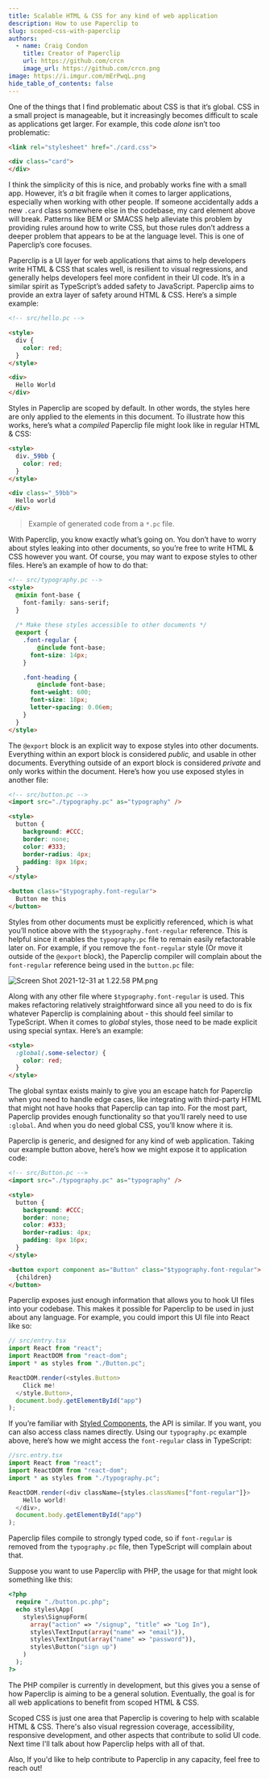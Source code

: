 ```yaml
---
title: Scalable HTML & CSS for any kind of web application
description: How to use Paperclip to 
slug: scoped-css-with-paperclip
authors:
  - name: Craig Condon
    title: Creator of Paperclip
    url: https://github.com/crcn
    image_url: https://github.com/crcn.png
image: https://i.imgur.com/mErPwqL.png
hide_table_of_contents: false
---
```

One of the things that I find problematic about CSS is that it’s global. CSS in a small project is manageable, but it increasingly becomes difficult to scale as applications get larger. <!--truncate-->For example, this code *alone* isn’t too problematic: 

```html
<link rel="stylesheet" href="./card.css">

<div class="card">
</div>
```

I think the simplicity of this is nice, and probably works fine with a small app. However, it’s *a* bit fragile when it comes to larger applications, especially when working with other people. If someone accidentally adds a new `.card` class somewhere else in the codebase, my card element above will break. Patterns like BEM or SMACSS help alleviate this problem by providing rules around how to write CSS, but those rules don’t address a deeper problem that appears to be at the language level. This is one of Paperclip’s core focuses.

Paperclip is a UI layer for web applications that aims to help developers write HTML & CSS that scales well, is resilient to visual regressions, and generally helps developers feel more confident in their UI code. It’s in a similar spirit as TypeScript’s added safety to JavaScript. Paperclip aims to provide an extra layer of safety around HTML & CSS. Here’s a simple example:

```html
<!-- src/hello.pc -->

<style>
  div {
    color: red;
  }
</style>

<div>
  Hello World
</div>
```

Styles in Paperclip are scoped by default. In other words, the styles here are only applied to the elements in this document. To illustrate how this works, here’s what a *compiled* Paperclip file might look like in regular HTML & CSS:

```html
<style>
  div._59bb {
    color: red;
  }
</style>

<div class="_59bb">
  Hello world
</div>
```

> Example of generated code from a `*.pc` file.
> 

With Paperclip, you know exactly what’s going on.  You don’t have to worry about styles leaking into other documents, so you’re free to write HTML & CSS however you want. Of course, you may want to expose styles to other files. Here’s an example of how to do that:

```html
<!-- src/typography.pc -->
<style>
  @mixin font-base {
    font-family: sans-serif;
  }
   
  /* Make these styles accessible to other documents */
  @export {
    .font-regular {
	    @include font-base;
      font-size: 14px;
    }

    .font-heading {
	    @include font-base;
      font-weight: 600;
      font-size: 18px;
      letter-spacing: 0.06em;
    }
  }
</style>
```

The `@export` block is an explicit way to expose styles into other documents. Everything within an export block is considered *public,* and usable in other documents. Everything outside of an export block is considered *private* and only works within the document. Here’s how you use exposed styles in another file:

```html
<!-- src/button.pc -->
<import src="./typography.pc" as="typography" />

<style>
  button {
    background: #CCC;
    border: none;
    color: #333;
    border-radius: 4px;
    padding: 8px 16px;
  }
</style>

<button class="$typography.font-regular">
  Button me this
</button>
```

Styles from other documents must be explicitly referenced, which is what you’ll notice above with the `$typography.font-regular` reference. This is helpful since it enables the `typography.pc` file to remain easily refactorable later on. For example, if you remove the `font-regular` style (Or move it outside of the `@export` block), the Paperclip compiler will complain about the `font-regular` reference being used in the `button.pc` file:

![Screen Shot 2021-12-31 at 1.22.58 PM.png](https://s3-us-west-2.amazonaws.com/secure.notion-static.com/00c695b6-fd46-408a-bd28-1f2042d04aa8/Screen_Shot_2021-12-31_at_1.22.58_PM.png)

Along with any other file where `$typography.font-regular` is used. This makes refactoring relatively straightforward since all you need to do is fix whatever Paperclip is complaining about - this should feel similar to TypeScript. When it comes to *global* styles, those need to be made explicit using special syntax. Here’s an example:

```html
<style>
  :global(.some-selector) {
    color: red;
  }
</style>
```

The global syntax exists mainly to give you an escape hatch for Paperclip when you need to handle edge cases, like integrating with third-party HTML that might not have hooks that Paperclip can tap into. For the most part, Paperclip provides enough functionality so that you’ll rarely need to use `:global`.  And when you do need global CSS, you’ll know where it is. 

Paperclip is generic, and designed for any kind of web application. Taking our example button above, here’s how we might expose it to application code: 

```html
<!-- src/Button.pc -->
<import src="./typography.pc" as="typography" />

<style>
  button {
    background: #CCC;
    border: none;
    color: #333;
    border-radius: 4px;
    padding: 8px 16px;
  }
</style>

<button export component as="Button" class="$typography.font-regular">
  {children}
</button>
```

Paperclip exposes just enough information that allows you to hook UI files into your codebase. This makes it possible for Paperclip to be used in just about any language. For example, you could import this UI file into React like so:

```typescript
// src/entry.tsx
import React from "react";
import ReactDOM from "react-dom";
import * as styles from "./Button.pc";

ReactDOM.render(<styles.Button>
    Click me!
  </style.Button>, 
  document.body.getElementById("app")
);
```

If you’re familiar with [Styled Components](https://styled-components.com/), the API is similar. If you want, you can also access class names directly. Using our `typography.pc` example above, here’s how we might access the `font-regular` class in TypeScript:

```typescript
//src.entry.tsx
import React from "react";
import ReactDOM from "react-dom";
import * as styles from "./typography.pc";

ReactDOM.render(<div className={styles.classNames["font-regular"]}>
    Hello world!
  </div>, 
  document.body.getElementById("app")
);
```

Paperclip files compile to strongly typed code, so if `font-regular` is removed from the `typography.pc` file, then TypeScript will complain about that. 

Suppose you want to use Paperclip with PHP, the usage for that might look something like this:

```php
<?php
  require "./button.pc.php";  
  echo styles\App(
    styles\SignupForm(
      array("action" => "/signup", "title" => "Log In"),
      styles\TextInput(array("name" => "email")),
      styles\TextInput(array("name" => "password")),
      styles\Button("sign up")
    )
  );
?>
```

The PHP compiler is currently in development, but this gives you a sense of how Paperclip is aiming to be a general solution. Eventually, the goal is for all web applications to benefit from scoped HTML & CSS.

Scoped CSS is just one area that Paperclip is covering to help with scalable HTML & CSS. There's also visual regression coverage, accessibility, responsive development, and other aspects that contribute to solid UI code. Next time I'll talk about how Paperclip helps with all of that.

Also, If you'd like to help contribute to Paperclip in any capacity, feel free to reach out!
